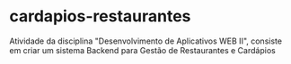 # cardapios-restaurantes
Atividade da disciplina "Desenvolvimento de Aplicativos WEB II", consiste em criar um sistema Backend para Gestão de Restaurantes e Cardápios
